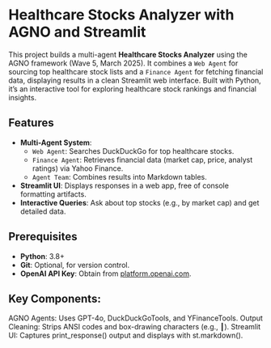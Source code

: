 # Healthcare Stocks Analyzer with AGNO and Streamlit

This project builds a multi-agent **Healthcare Stocks Analyzer** using the AGNO framework (Wave 5, March 2025). It combines a `Web Agent` for sourcing top healthcare stock lists and a `Finance Agent` for fetching financial data, displaying results in a clean Streamlit web interface. Built with Python, it’s an interactive tool for exploring healthcare stock rankings and financial insights.

## Features
- **Multi-Agent System**:  
  - `Web Agent`: Searches DuckDuckGo for top healthcare stocks.  
  - `Finance Agent`: Retrieves financial data (market cap, price, analyst ratings) via Yahoo Finance.  
  - `Agent Team`: Combines results into Markdown tables.  
- **Streamlit UI**: Displays responses in a web app, free of console formatting artifacts.  
- **Interactive Queries**: Ask about top stocks (e.g., by market cap) and get detailed data.

## Prerequisites
- **Python**: 3.8+  
- **Git**: Optional, for version control.  
- **OpenAI API Key**: Obtain from [platform.openai.com](https://platform.openai.com/).  

## Key Components:
AGNO Agents: Uses GPT-4o, DuckDuckGoTools, and YFinanceTools.
Output Cleaning: Strips ANSI codes and box-drawing characters (e.g., ┃).
Streamlit UI: Captures print_response() output and displays with st.markdown().